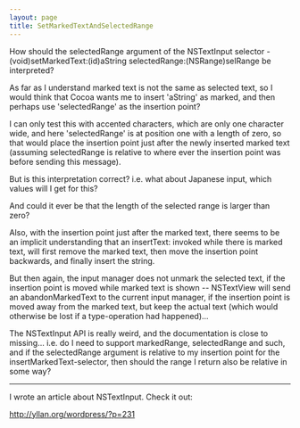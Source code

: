 ```yaml
---
layout: page
title: SetMarkedTextAndSelectedRange
---
```


How should the selectedRange argument of the NSTextInput selector     - (void)setMarkedText:(id)aString selectedRange:(NSRange)selRange be interpreted?

As far as I understand marked text is not the same as selected text, so I would think that Cocoa wants me to insert 'aString' as marked, and then perhaps use 'selectedRange' as the insertion point?

I can only test this with accented characters, which are only one character wide, and here 'selectedRange' is at position one with a length of zero, so that would place the insertion point just after the newly inserted marked text (assuming selectedRange is relative to where ever the insertion point was before sending this message).

But is this interpretation correct? i.e. what about Japanese input, which values will I get for this?

And could it ever be that the length of the selected range is larger than zero?

Also, with the insertion point just after the marked text, there seems to be an implicit understanding that an insertText: invoked while there is marked text, will first remove the marked text, then move the insertion point backwards, and finally insert the string.

But then again, the input manager does not unmark the selected text, if the insertion point is moved while marked text is shown -- NSTextView will send an abandonMarkedText to the current input manager, if the insertion point is moved away from the marked text, but keep the actual text (which would otherwise be lost if a type-operation had happened)...

The NSTextInput API is really weird, and the documentation is close to missing... i.e. do I need to support markedRange, selectedRange and such, and if the selectedRange argument is relative to my insertion point for the insertMarkedText-selector, then should the range I return also be relative in some way?

----
I wrote an article about NSTextInput. Check it out:

http://yllan.org/wordpress/?p=231

